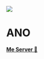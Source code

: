 ![](https://cdn.discordapp.com/attachments/922565772742635550/924595975589351484/1DFD9243-A044-40AB-A7B5-9EAB686869D0.png)
# ANO

[**Me Server 🥲**](https://discord.gg/xJR7Sn84yu)
